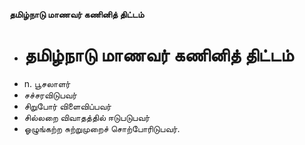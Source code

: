 **தமிழ்நாடு மாணவர் கணினித் திட்டம்**
- # தமிழ்நாடு மாணவர் கணினித் திட்டம்
- n. பூசலாளர்
- சச்சரவிடுபவர்
- சிறுபோர் விளைவிப்பவர்
- சில்லறை விவாதத்தில் ஈடுபடுபவர்
- ஓழுங்கற்ற சுற்றுமுறைச் சொற்போரிடுபவர்.

